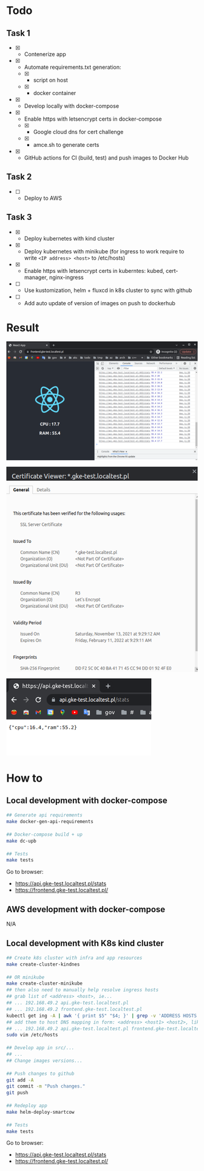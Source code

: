 
# Todo

## Task 1
- [x] - Contenerize app
- [x] - Automate requirements.txt generation:
  - [x] - script on host
  - [x] - docker container
- [x] - Develop locally with docker-compose 
- [x] - Enable https with letsencrypt certs in docker-compose
  - [x] - Google cloud dns for cert challenge
  - [x] - amce.sh to generate certs
- [x] - GitHub actions for CI (build, test) and push images to Docker Hub
## Task 2
- [ ] - Deploy to AWS 
## Task 3
- [x] - Deploy kubernetes with kind cluster
- [x] - Deploy kubernetes with minikube (for ingress to work require to write `<IP address> <host>` to /etc/hosts)
- [x] - Enable https with letsencrypt certs in kuberntes: kubed, cert-manager, nginx-ingress
- [ ] - Use kustomization, helm + fluxcd in k8s cluster to sync with github
- [ ] - Add auto update of version of images on push to dockerhub
# Result

![](.img/2022-01-21-05-51-33.png)

![](.img/2022-01-21-05-51-48.png)

![](.img/2022-01-21-05-53-19.png)

# How to

## Local development with docker-compose

```sh
## Generate api requirements
make docker-gen-api-requirements

## Docker-compose build + up
make dc-upb

## Tests
make tests
```

Go to browser:
- https://api.gke-test.localtest.pl/stats
- https://frontend.gke-test.localtest.pl/

## AWS development with docker-compose

N/A

## Local development with K8s kind cluster

```sh
## Create k8s cluster with infra and app resources
make create-cluster-kindnes 

## OR minikube
make create-cluster-minikube
## then also need to manually help resolve ingress hosts
## grab list of <address> <host>, ie...
## ... 192.168.49.2 api.gke-test.localtest.pl
## ... 192.168.49.2 frontend.gke-test.localtest.pl
kubectl get ing -A | awk '{ print $5" "$4; }' | grep -v 'ADDRESS HOSTS'
## add them to host DNS mapping in form: <address> <host1> <host2>, like...
## ... 192.168.49.2 api.gke-test.localtest.pl frontend.gke-test.localtest.pl
sudo vim /etc/hosts

## Develop app in src/...
## ...
## Change images versions...

## Push changes to github
git add -A
git commit -m "Push changes."
git push

## Redeploy app
make helm-deploy-smartcow

## Tests
make tests
```

Go to browser:
- https://api.gke-test.localtest.pl/stats
- https://frontend.gke-test.localtest.pl/